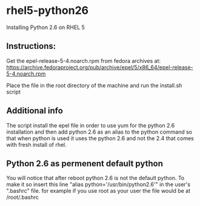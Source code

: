 # rhel5-python26
Installing Python 2.6 on RHEL 5

Instructions:
-------------
Get the epel-release-5-4.noarch.rpm from fedora archives at:
https://archive.fedoraproject.org/pub/archive/epel/5/x86_64/epel-release-5-4.noarch.rpm

Place the file in the root directory of the machine and run the install.sh script

Additional info
---------------
The script install the epel file in order to use yum for the python 2.6 installation and then add python 2.6 as an alias to the python command so that when python is used it uses the python 2.6 and not the 2.4 that comes with fresh install of rhel.

Python 2.6 as permenent default python
--------------------------------------
You will notice that after reboot python 2.6 is not the default python.
To make it so insert this line "alias python='/usr/bin/python2.6'" in the user's ".bashrc" file. for example if you use root as your user the file would be at /root/.bashrc
